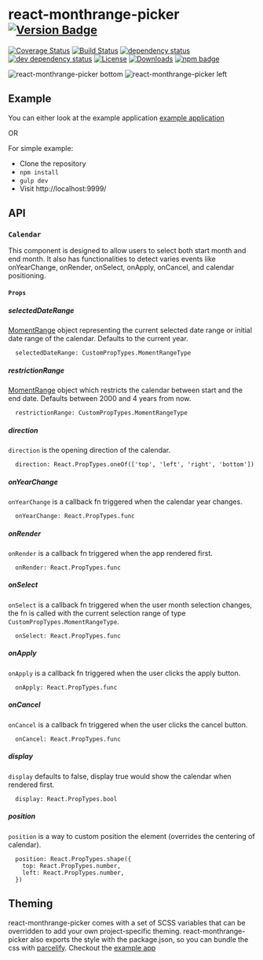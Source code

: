 # react-monthrange-picker <sup>[![Version Badge][npm-version-svg]][package-url]</sup>

[![Coverage Status][coveralls-svg]][coveralls-url]
[![Build Status][travis-svg]][travis-url]
[![dependency status][deps-svg]][deps-url]
[![dev dependency status][dev-deps-svg]][dev-deps-url]
[![License][license-image]][license-url]
[![Downloads][downloads-image]][downloads-url]
[![npm badge][npm-badge-png]][package-url]

![react-monthrange-picker    bottom](https://raw.githubusercontent.com/munichlinux/react-monthrange-picker/master/direction_bottom.gif)
![react-monthrange-picker  left](https://raw.githubusercontent.com/munichlinux/react-monthrange-picker/master/direction_left.gif)

## Example

You can either look at the example application [example application](https://github.com/munichlinux/react-monthrange-picker-example)

OR

For simple example:
* Clone the repository
* `npm install`
* `gulp dev`
* Visit http://localhost:9999/

## API

### `Calendar`
This component is designed to allow users to select both start month and end month. It also has functionalities to
detect varies events like onYearChange, onRender, onSelect, onApply, onCancel, and calendar positioning.

#### `Props`

##### selectedDateRange

[MomentRange](https://github.com/gf3/moment-range) object representing the current selected date range or initial date range of the calendar. Defaults to the current year.

```
  selectedDateRange: CustomPropTypes.MomentRangeType
```

##### restrictionRange

[MomentRange](https://github.com/gf3/moment-range) object which restricts the calendar between start and the end date. Defaults between 2000 and 4 years from now.

```
  restrictionRange: CustomPropTypes.MomentRangeType
```

##### direction

`direction` is the opening direction of the calendar.

```
  direction: React.PropTypes.oneOf(['top', 'left', 'right', 'bottom'])
```

##### onYearChange

`onYearChange` is a callback fn triggered when the calendar year changes.

```
  onYearChange: React.PropTypes.func
```

##### onRender

`onRender` is a callback fn triggered when the app rendered first.

```
  onRender: React.PropTypes.func
```

##### onSelect

`onSelect` is a callback fn triggered when the user month selection changes, the fn is called with the current selection range of type `CustomPropTypes.MomentRangeType`.

```
  onSelect: React.PropTypes.func
```

##### onApply

`onApply` is a callback fn triggered when the user clicks the apply button.

```
  onApply: React.PropTypes.func
```

##### onCancel

`onCancel` is a callback fn triggered when the user clicks the cancel button.

```
  onCancel: React.PropTypes.func
```

##### display

`display` defaults to false, display true would show the calendar when rendered first.

```
  display: React.PropTypes.bool
```

##### position

`position` is a way to custom position the element (overrides the centering of calendar).

```
  position: React.PropTypes.shape({
    top: React.PropTypes.number,
    left: React.PropTypes.number,
  })
```


## Theming

react-monthrange-picker comes with a set of SCSS variables that can be overridden to add your own project-specific theming. react-monthrange-picker also exports the style with the package.json, so you can bundle the css with [parcelify](https://github.com/rotundasoftware/parcelify). Checkout the [example app](https://github.com/munichlinux/react-monthrange-picker-example)




[npm-version-svg]: http://versionbadg.es/munichlinux/react-monthrange-picker.svg
[coveralls-url]: https://coveralls.io/github/munichlinux/react-monthrange-picker?branch=master
[coveralls-svg]: https://coveralls.io/repos/github/munichlinux/react-monthrange-picker/badge.svg?branch=master
[travis-svg]: https://travis-ci.org/munichlinux/react-monthrange-picker.svg
[travis-url]: https://travis-ci.org/munichlinux/react-monthrange-picker
[package-url]: https://npmjs.org/package/react-monthrange-picker
[deps-svg]: https://david-dm.org/munichlinux/react-monthrange-picker.svg
[deps-url]: https://david-dm.org/munichlinux/react-monthrange-picker
[dev-deps-svg]:https://david-dm.org/munichlinux/react-monthrange-picker/dev-status.svg
[dev-deps-url]: https://david-dm.org/munichlinux/react-monthrange-picker?type=dev
[npm-badge-png]: https://nodei.co/npm/react-monthrange-picker.png?downloads=true&stars=true
[license-image]: https://img.shields.io/npm/l/react-monthrange-picker.svg
[license-url]: LICENSE
[downloads-image]: https://img.shields.io/npm/dm/react-monthrange-picker.svg
[downloads-url]: https://npm-stat.com/charts.html?package=react-monthrange-picker

